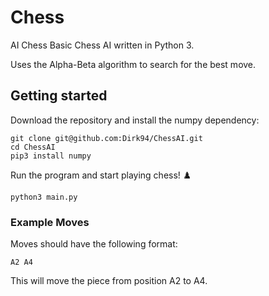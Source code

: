# Chess
AI Chess
Basic Chess AI written in Python 3. 

Uses the Alpha-Beta algorithm to search for the best move. 


## Getting started
Download the repository and install the numpy dependency:
```
git clone git@github.com:Dirk94/ChessAI.git
cd ChessAI
pip3 install numpy
```

Run the program and start playing chess! ♟️
```
python3 main.py
```

### Example Moves
Moves should have the following format:
```
A2 A4
```
This will move the piece from position A2 to A4.


